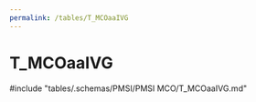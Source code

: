 ```yaml
---
permalink: /tables/T_MCOaaIVG
---
```

# T\_MCOaaIVG
<!-- SPDX-License-Identifier: MPL-2.0 -->

<!-- ATTENTION : Ne pas supprimer ou modifier la ligne ci-dessous -->
#include "tables/.schemas/PMSI/PMSI MCO/T_MCOaaIVG.md"
<!-- ATTENTION : Ne pas supprimer ou modifier la ligne ci-dessus -->
